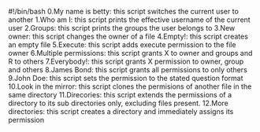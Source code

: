 #!/bin/bash
0.My name is betty: this script switches the current user to another
1.Who am I: this script prints the effective username of the current user
2.Groups: this script prints the groups the user belongs to
3.New owner: this script changes the owner of a file
4.Empty!: this script creates an empty file
5.Execute: this script adds execute permission to the file owner
6.Multiple permissions: this script grants X to owner and groups and R to others
7.Everybody!: this script grants X permission to owner, group and others
8.James Bond: this script grants all permissions to only others
9.John Doe: this script sets the permission to the stated question format
10.Look in the mirror: this script clones the permisions of another file in the same directory
11.Direcories: this script extends the permissions of a directory to its sub directories only, excluding files present.
12.More directories: this script creates a directory and immediately assigns its permission 
